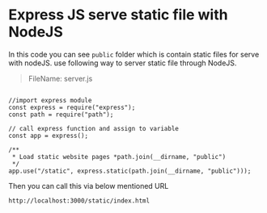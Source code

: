 # Express JS serve static file with NodeJS

In this code you can see `public` folder which is contain static files for serve with nodeJS. use following way to server static file through NodeJS.

> FileName: server.js

```

//import express module
const express = require("express");
const path = require("path");

// call express function and assign to variable
const app = express();

/**
 * Load static website pages *path.join(__dirname, "public")
 */
app.use("/static", express.static(path.join(__dirname, "public")));

```

Then you can call this via below mentioned URL

```
http://localhost:3000/static/index.html
```
